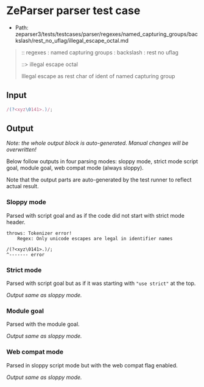 # ZeParser parser test case

- Path: zeparser3/tests/testcases/parser/regexes/named_capturing_groups/backslash/rest_no_uflag/illegal_escape_octal.md

> :: regexes : named capturing groups : backslash : rest no uflag
>
> ::> illegal escape octal
>
> Illegal escape as rest char of ident of named capturing group

## Input

`````js
/(?<xyz\0141>.)/;
`````

## Output

_Note: the whole output block is auto-generated. Manual changes will be overwritten!_

Below follow outputs in four parsing modes: sloppy mode, strict mode script goal, module goal, web compat mode (always sloppy).

Note that the output parts are auto-generated by the test runner to reflect actual result.

### Sloppy mode

Parsed with script goal and as if the code did not start with strict mode header.

`````
throws: Tokenizer error!
    Regex: Only unicode escapes are legal in identifier names

/(?<xyz\0141>.)/;
^------- error
`````

### Strict mode

Parsed with script goal but as if it was starting with `"use strict"` at the top.

_Output same as sloppy mode._

### Module goal

Parsed with the module goal.

_Output same as sloppy mode._

### Web compat mode

Parsed in sloppy script mode but with the web compat flag enabled.

_Output same as sloppy mode._
